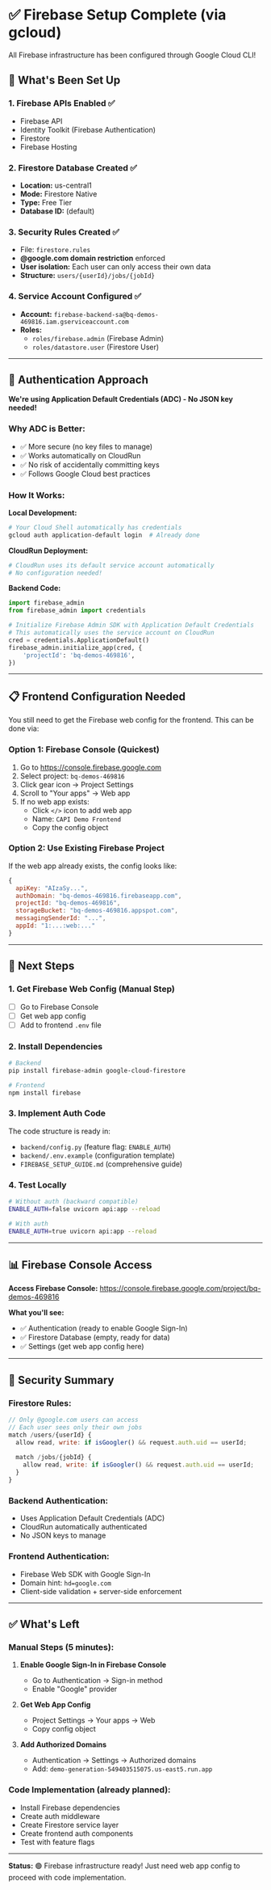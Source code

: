 # ✅ Firebase Setup Complete (via gcloud)

All Firebase infrastructure has been configured through Google Cloud CLI!

## 🎉 What's Been Set Up

### 1. Firebase APIs Enabled ✅
- Firebase API
- Identity Toolkit (Firebase Authentication)
- Firestore
- Firebase Hosting

### 2. Firestore Database Created ✅
- **Location:** us-central1
- **Mode:** Firestore Native
- **Type:** Free Tier
- **Database ID:** (default)

### 3. Security Rules Created ✅
- File: `firestore.rules`
- **@google.com domain restriction** enforced
- **User isolation:** Each user can only access their own data
- **Structure:** `users/{userId}/jobs/{jobId}`

### 4. Service Account Configured ✅
- **Account:** `firebase-backend-sa@bq-demos-469816.iam.gserviceaccount.com`
- **Roles:**
  - `roles/firebase.admin` (Firebase Admin)
  - `roles/datastore.user` (Firestore User)

---

## 🔑 Authentication Approach

**We're using Application Default Credentials (ADC) - No JSON key needed!**

### Why ADC is Better:
- ✅ More secure (no key files to manage)
- ✅ Works automatically on CloudRun
- ✅ No risk of accidentally committing keys
- ✅ Follows Google Cloud best practices

### How It Works:

**Local Development:**
```bash
# Your Cloud Shell automatically has credentials
gcloud auth application-default login  # Already done
```

**CloudRun Deployment:**
```bash
# CloudRun uses its default service account automatically
# No configuration needed!
```

**Backend Code:**
```python
import firebase_admin
from firebase_admin import credentials

# Initialize Firebase Admin SDK with Application Default Credentials
# This automatically uses the service account on CloudRun
cred = credentials.ApplicationDefault()
firebase_admin.initialize_app(cred, {
    'projectId': 'bq-demos-469816',
})
```

---

## 📋 Frontend Configuration Needed

You still need to get the Firebase web config for the frontend. This can be done via:

### Option 1: Firebase Console (Quickest)
1. Go to https://console.firebase.google.com
2. Select project: `bq-demos-469816`
3. Click gear icon → Project Settings
4. Scroll to "Your apps" → Web app
5. If no web app exists:
   - Click `</>` icon to add web app
   - Name: `CAPI Demo Frontend`
   - Copy the config object

### Option 2: Use Existing Firebase Project
If the web app already exists, the config looks like:
```javascript
{
  apiKey: "AIzaSy...",
  authDomain: "bq-demos-469816.firebaseapp.com",
  projectId: "bq-demos-469816",
  storageBucket: "bq-demos-469816.appspot.com",
  messagingSenderId: "...",
  appId: "1:...:web:..."
}
```

---

## 🚀 Next Steps

### 1. Get Firebase Web Config (Manual Step)
- [ ] Go to Firebase Console
- [ ] Get web app config
- [ ] Add to frontend `.env` file

### 2. Install Dependencies
```bash
# Backend
pip install firebase-admin google-cloud-firestore

# Frontend
npm install firebase
```

### 3. Implement Auth Code
The code structure is ready in:
- `backend/config.py` (feature flag: `ENABLE_AUTH`)
- `backend/.env.example` (configuration template)
- `FIREBASE_SETUP_GUIDE.md` (comprehensive guide)

### 4. Test Locally
```bash
# Without auth (backward compatible)
ENABLE_AUTH=false uvicorn api:app --reload

# With auth
ENABLE_AUTH=true uvicorn api:app --reload
```

---

## 📊 Firebase Console Access

**Access Firebase Console:**
https://console.firebase.google.com/project/bq-demos-469816

**What you'll see:**
- ✅ Authentication (ready to enable Google Sign-In)
- ✅ Firestore Database (empty, ready for data)
- ✅ Settings (get web app config here)

---

## 🔐 Security Summary

### Firestore Rules:
```javascript
// Only @google.com users can access
// Each user sees only their own jobs
match /users/{userId} {
  allow read, write: if isGoogler() && request.auth.uid == userId;
  
  match /jobs/{jobId} {
    allow read, write: if isGoogler() && request.auth.uid == userId;
  }
}
```

### Backend Authentication:
- Uses Application Default Credentials (ADC)
- CloudRun automatically authenticated
- No JSON keys to manage

### Frontend Authentication:
- Firebase Web SDK with Google Sign-In
- Domain hint: `hd=google.com`
- Client-side validation + server-side enforcement

---

## ✅ What's Left

### Manual Steps (5 minutes):
1. **Enable Google Sign-In in Firebase Console**
   - Go to Authentication → Sign-in method
   - Enable "Google" provider
   
2. **Get Web App Config**
   - Project Settings → Your apps → Web
   - Copy config object

3. **Add Authorized Domains**
   - Authentication → Settings → Authorized domains
   - Add: `demo-generation-549403515075.us-east5.run.app`

### Code Implementation (already planned):
- Install Firebase dependencies
- Create auth middleware
- Create Firestore service layer
- Create frontend auth components
- Test with feature flags

---

**Status:** 🟢 Firebase infrastructure ready! Just need web app config to proceed with code implementation.
